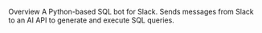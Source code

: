 Overview
A Python-based SQL bot for Slack. Sends messages from Slack to an AI API to generate and execute SQL queries.
